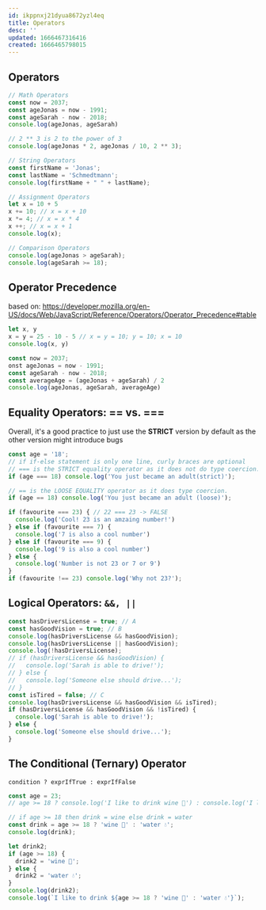 ```yaml
---
id: ikppnxj21dyua8672yzl4eq
title: Operators
desc: ''
updated: 1666467316416
created: 1666465798015
---
```


## Operators ##

```js
// Math Operators
const now = 2037;
const ageJonas = now - 1991;
const ageSarah - now - 2018;
console.log(ageJonas, ageSarah)

// 2 ** 3 is 2 to the power of 3
console.log(ageJonas * 2, ageJonas / 10, 2 ** 3);

// String Operators
const firstName = 'Jonas';
const lastName = 'Schmedtmann';
console.log(firstName + " " + lastName);

// Assignment Operators
let x = 10 + 5
x += 10; // x = x + 10
x *= 4; // x = x * 4
x ++; // x = x + 1
console.log(x);

// Comparison Operators
console.log(ageJonas > ageSarah);
console.log(ageSarah >= 18);

```
## Operator Precedence ## 
based on: https://developer.mozilla.org/en-US/docs/Web/JavaScript/Reference/Operators/Operator_Precedence#table


```js
let x, y
x = y = 25 - 10 - 5 // x = y = 10; y = 10; x = 10
console.log(x, y)

const now = 2037;
onst ageJonas = now - 1991;
const ageSarah - now - 2018;
const averageAge = (ageJonas + ageSarah) / 2
console.log(ageJonas, ageSarah, averageAge)
```

## Equality Operators: == vs. === ## 

  Overall, it's a good practice to just use the **STRICT** version by default as the other version might introduce bugs
```js
const age = '18';
// if if-else statement is only one line, curly braces are optional
// === is the STRICT equality operator as it does not do type coercion.
if (age === 18) console.log('You just became an adult(strict)');

// == is the LOOSE EQUALITY operator as it does type coercion.
if (age == 18) console.log('You just became an adult (loose)');
```

```js
if (favourite === 23) { // 22 === 23 -> FALSE
  console.log('Cool! 23 is an amzaing number!')
} else if (favourite === 7) {
  console.log('7 is also a cool number')
} else if (favourite === 9) {
  console.log('9 is also a cool number')
} else {
  console.log('Number is not 23 or 7 or 9')
}
if (favourite !== 23) console.log('Why not 23?');
```


## Logical Operators: `&&, ||`
```js
const hasDriversLicense = true; // A
const hasGoodVision = true; // B
console.log(hasDriversLicense && hasGoodVision);
console.log(hasDriversLicense || hasGoodVision);
console.log(!hasDriversLicense);
// if (hasDriversLicense && hasGoodVision) {
//   console.log('Sarah is able to drive!');
// } else {
//   console.log('Someone else should drive...');
// }
const isTired = false; // C
console.log(hasDriversLicense && hasGoodVision && isTired);
if (hasDriversLicense && hasGoodVision && !isTired) {
  console.log('Sarah is able to drive!');
} else {
  console.log('Someone else should drive...');
}
```

## The Conditional (Ternary) Operator
`condition ? exprIfTrue : exprIfFalse`
```js
const age = 23;
// age >= 18 ? console.log('I like to drink wine 🍷') : console.log('I like to drink water 💧');

// if age >= 18 then drink = wine else drink = water
const drink = age >= 18 ? 'wine 🍷' : 'water 💧';
console.log(drink);

let drink2;
if (age >= 18) {
  drink2 = 'wine 🍷';
} else {
  drink2 = 'water 💧';
}
console.log(drink2);
console.log(`I like to drink ${age >= 18 ? 'wine 🍷' : 'water 💧'}`);
```
